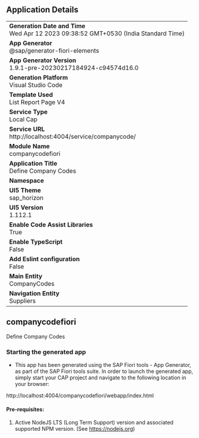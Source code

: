 ## Application Details
|               |
| ------------- |
|**Generation Date and Time**<br>Wed Apr 12 2023 09:38:52 GMT+0530 (India Standard Time)|
|**App Generator**<br>@sap/generator-fiori-elements|
|**App Generator Version**<br>1.9.1-pre-20230217184924-c94574d16.0|
|**Generation Platform**<br>Visual Studio Code|
|**Template Used**<br>List Report Page V4|
|**Service Type**<br>Local Cap|
|**Service URL**<br>http://localhost:4004/service/companycode/
|**Module Name**<br>companycodefiori|
|**Application Title**<br>Define Company Codes|
|**Namespace**<br>|
|**UI5 Theme**<br>sap_horizon|
|**UI5 Version**<br>1.112.1|
|**Enable Code Assist Libraries**<br>True|
|**Enable TypeScript**<br>False|
|**Add Eslint configuration**<br>False|
|**Main Entity**<br>CompanyCodes|
|**Navigation Entity**<br>Suppliers|

## companycodefiori

Define Company Codes

### Starting the generated app

-   This app has been generated using the SAP Fiori tools - App Generator, as part of the SAP Fiori tools suite.  In order to launch the generated app, simply start your CAP project and navigate to the following location in your browser:

http://localhost:4004/companycodefiori/webapp/index.html

#### Pre-requisites:

1. Active NodeJS LTS (Long Term Support) version and associated supported NPM version.  (See https://nodejs.org)


